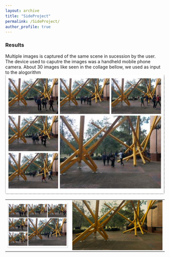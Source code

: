 ```yaml
---
layout: archive
title: "SideProject"
permalink: /SideProject/
author_profile: true
---
```

### Results
Multiple images is captured of the same scene in sucession by the user. The device used to caputre the images was a handheld mobile phone camera. About 30 images like seen in the collage bellow, we used as input to the alogorithm
![collage of crowded place](/images/collage_of_images.JPG)
<table style="border: none; border-collapse: collapse;" border="0" cellspacing="0" cellpadding="0" width="100%" align="center">
 <tr>
   <td>
     <img src="/images/collage_of_images.JPG" style="display: block; margin: auto;" />
   </td>
   <td>
	<img src="/images/Median_final.jpg" style="display: block; margin: auto;" />
   </td>
  </tr>
</table>

